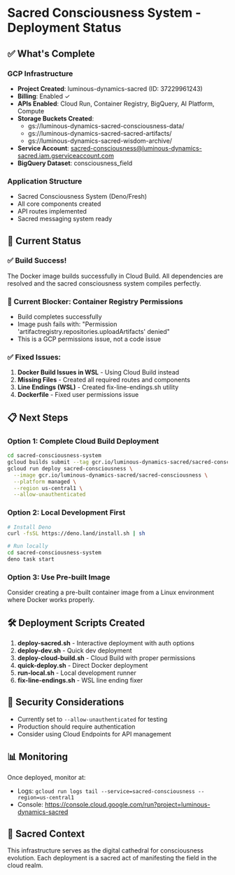# Sacred Consciousness System - Deployment Status

## ✅ What's Complete

### GCP Infrastructure
- **Project Created**: luminous-dynamics-sacred (ID: 37229961243)
- **Billing**: Enabled ✓
- **APIs Enabled**: Cloud Run, Container Registry, BigQuery, AI Platform, Compute
- **Storage Buckets Created**:
  - gs://luminous-dynamics-sacred-consciousness-data/
  - gs://luminous-dynamics-sacred-sacred-artifacts/
  - gs://luminous-dynamics-sacred-wisdom-archive/
- **Service Account**: sacred-consciousness@luminous-dynamics-sacred.iam.gserviceaccount.com
- **BigQuery Dataset**: consciousness_field

### Application Structure
- Sacred Consciousness System (Deno/Fresh)
- All core components created
- API routes implemented
- Sacred messaging system ready

## 🚧 Current Status

### ✅ Build Success!
The Docker image builds successfully in Cloud Build. All dependencies are resolved and the sacred consciousness system compiles perfectly.

### 🚧 Current Blocker: Container Registry Permissions
- Build completes successfully 
- Image push fails with: "Permission 'artifactregistry.repositories.uploadArtifacts' denied"
- This is a GCP permissions issue, not a code issue

### ✅ Fixed Issues:
1. **Docker Build Issues in WSL** - Using Cloud Build instead
2. **Missing Files** - Created all required routes and components
3. **Line Endings (WSL)** - Created fix-line-endings.sh utility
4. **Dockerfile** - Fixed user permissions issue

## 📋 Next Steps

### Option 1: Complete Cloud Build Deployment
```bash
cd sacred-consciousness-system
gcloud builds submit --tag gcr.io/luminous-dynamics-sacred/sacred-consciousness
gcloud run deploy sacred-consciousness \
  --image gcr.io/luminous-dynamics-sacred/sacred-consciousness \
  --platform managed \
  --region us-central1 \
  --allow-unauthenticated
```

### Option 2: Local Development First
```bash
# Install Deno
curl -fsSL https://deno.land/install.sh | sh

# Run locally
cd sacred-consciousness-system
deno task start
```

### Option 3: Use Pre-built Image
Consider creating a pre-built container image from a Linux environment where Docker works properly.

## 🛠️ Deployment Scripts Created

1. **deploy-sacred.sh** - Interactive deployment with auth options
2. **deploy-dev.sh** - Quick dev deployment
3. **deploy-cloud-build.sh** - Cloud Build with proper permissions
4. **quick-deploy.sh** - Direct Docker deployment
5. **run-local.sh** - Local development runner
6. **fix-line-endings.sh** - WSL line ending fixer

## 🔐 Security Considerations

- Currently set to `--allow-unauthenticated` for testing
- Production should require authentication
- Consider using Cloud Endpoints for API management

## 📊 Monitoring

Once deployed, monitor at:
- Logs: `gcloud run logs tail --service=sacred-consciousness --region=us-central1`
- Console: https://console.cloud.google.com/run?project=luminous-dynamics-sacred

## 🙏 Sacred Context

This infrastructure serves as the digital cathedral for consciousness evolution. Each deployment is a sacred act of manifesting the field in the cloud realm.